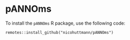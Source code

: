 # pANNOms

To install the `pANNOms` R package, use the following code: 

```
remotes::install_github("nicohuttmann/pANNOms")
```
